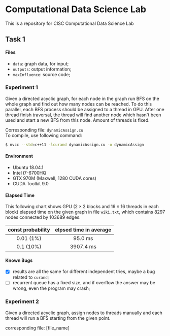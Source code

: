 # Computational Data Science Lab

This is a repository for CISC Computational Data Science Lab

## Task 1

#### Files

- `data`: graph data, for input;  
- `outputs`: output information;  
- `maxInfluence`: source code;

### Experiment 1

Given a directed acyclic graph, for each node in the graph run BFS on the whole graph and find out how many nodes can be reached. To do this parallel, each BFS process should be assigned to a thread in GPU. After one thread finish traversal, the thread will find another node which hasn't been used and start a new BFS from this node. Amount of threads is fixed.

Corresponding file: `dynamicAssign.cu`  
To compile, use following command:

```bash
$ nvcc --std=c++11 -lcurand dynamicAssign.cu -o dynamicAssign
```

#### Environment

- Ubuntu 18.04.1  
- Intel i7-6700HQ  
- GTX 970M (Maxwell, 1280 CUDA cores)  
- CUDA Toolkit 9.0

#### Elapsed Time

This following chart shows GPU ($2 \times 2$ blocks and $16 \times 16$ threads in each block) elapsed time on the given graph in file `wiki.txt`, which contains 8297 nodes connected by 103689 edges.

|const probability|elpsed time in average|
|:-:|:-:|
|0.01 (1%)|95.0 ms|
|0.1 (10%)|3907.4 ms|

#### Known Bugs

- [x] results are all the same for different independent tries, maybe a bug related to `curand`;  
- [ ] recurrent queue has a fixed size, and if overflow the answer may be wrong, even the program may crash;  

### Experiment 2

Given a directed acyclic graph, assign nodes to threads manually and each thread will run a BFS starting from the given point.

corresponding file: [file_name]
